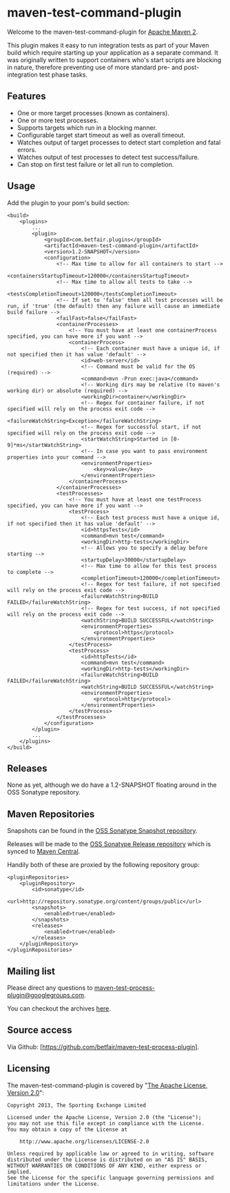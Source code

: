 ---
---
maven-test-command-plugin
=========================

Welcome to the maven-test-command-plugin for [Apache Maven 2](http://maven.apache.org).

This plugin makes it easy to run integration tests as part of your Maven build which require starting up your application as a separate command. It was originally written to support containers who's start scripts are blocking in nature, therefore preventing use of more standard pre- and post- integration test phase tasks.

Features
--------

* One or more target processes (known as containers).
* One or more test processes.
* Supports targets which run in a blocking manner.
* Configurable target start timeout as well as overall timeout.
* Watches output of target processes to detect start completion and fatal errors.
* Watches output of test processes to detect test success/failure.
* Can stop on first test failure or let all run to completion.

Usage
-----

Add the plugin to your pom's build section:

    <build>
        <plugins>
            ...
            <plugin>
                <groupId>com.betfair.plugins</groupId>
                <artifactId>maven-test-command-plugin</artifactId>
                <version>1.2-SNAPSHOT</version>
                <configuration>
                    <!-- Max time to allow for all containers to start -->
                    <containersStartupTimeout>120000</containersStartupTimeout>
                    <!-- Max time to allow all tests to take -->
                    <testsCompletionTimeout>120000</testsCompletionTimeout>
                    <!-- If set to 'false' then all test processes will be run, if 'true' (the default) then any failure will cause an immediate build failure -->
                    <failFast>false</failFast>
                    <containerProcesses>
                        <!-- You must have at least one containerProcess specified, you can have more if you want -->
                        <containerProcess>
                            <!-- Each container must have a unique id, if not specified then it has value 'default' -->
                            <id>web-server</id>
                            <!-- Command must be valid for the OS (required) -->
                            <command>mvn -Prun exec:java</command>
                            <!-- Working dirs may be relative (to maven's working dir) or absolute (required) -->
                            <workingDir>container</workingDir>
                            <!-- Regex for container failure, if not specified will rely on the process exit code -->
                            <failureWatchString>Exception</failureWatchString>
                            <!-- Regex for successful start, if not specified will rely on the process exit code -->
                            <startWatchString>Started in [0-9]*ms</startWatchString>
                            <!-- In case you want to pass environment properties into your command -->
                            <environmentProperties>
                                <key>value</key>
                            </environmentProperties>
                        </containerProcess>
                    </containerProcesses>
                    <testProcesses>
                        <!-- You must have at least one testProcess specified, you can have more if you want -->
                        <testProcess>
                            <!-- Each test process must have a unique id, if not specified then it has value 'default' -->
                            <id>httpsTests</id>
                            <command>mvn test</command>
                            <workingDir>http-tests</workingDir>
                            <!-- Allows you to specify a delay before starting -->
                            <startupDelay>30000</startupDelay>
                            <!-- Max time to allow for this test process to complete -->
                            <completionTimeout>120000</completionTimeout>
                            <!-- Regex for test failure, if not specified will rely on the process exit code -->
                            <failureWatchString>BUILD FAILED</failureWatchString>
                            <!-- Regex for test success, if not specified will rely on the process exit code -->
                            <watchString>BUILD SUCCESSFUL</watchString>
                            <environmentProperties>
                                <protocol>https</protocol>
                            </environmentProperties>
                        </testProcess>
                        <testProcess>
                            <id>httpTests</id>
                            <command>mvn test</command>
                            <workingDir>http-tests</workingDir>
                            <failureWatchString>BUILD FAILED</failureWatchString>
                            <watchString>BUILD SUCCESSFUL</watchString>
                            <environmentProperties>
                                <protocol>http</protocol>
                            </environmentProperties>
                        </testProcess>
                    </testProcesses>
                </configuration>
            </plugin>
            ...
		</plugins>
	</build>

Releases
--------

None as yet, although we do have a 1.2-SNAPSHOT floating around in the OSS Sonatype repository.

Maven Repositories
------------------

Snapshots can be found in the [OSS Sonatype Snapshot repository](https://oss.sonatype.org/content/repositories/snapshots).

Releases will be made to the [OSS Sonatype Release repository](https://oss.sonatype.org/content/repositories/releases) which is synced to [Maven Central](http://repo1.maven.org/maven2).

Handily both of these are proxied by the following repository group:

    <pluginRepositories>
        <pluginRepository>
            <id>sonatype</id>
            <url>http://repository.sonatype.org/content/groups/public</url>
            <snapshots>
                <enabled>true</enabled>
            </snapshots>
            <releases>
                <enabled>true</enabled>
            </releases>
        </pluginRepository>
    </pluginRepositories>
    
Mailing list
------------

Please direct any questions to [maven-test-process-plugin@googlegroups.com](mailto:maven-test-process-plugin@googlegroups.com).

You can checkout the archives [here](https://groups.google.com/forum/#!forum/maven-test-process-plugin).

Source access
-------------

Via Github: [https://github.com/betfair/maven-test-process-plugin].

Licensing
---------

The maven-test-command-plugin is covered by "[The Apache License, Version 2.0](http://www.apache.org/licenses/LICENSE-2.0.html)":

    Copyright 2013, The Sporting Exchange Limited
    
    Licensed under the Apache License, Version 2.0 (the "License");
    you may not use this file except in compliance with the License.
    You may obtain a copy of the License at
    
        http://www.apache.org/licenses/LICENSE-2.0
    
    Unless required by applicable law or agreed to in writing, software
    distributed under the License is distributed on an "AS IS" BASIS,
    WITHOUT WARRANTIES OR CONDITIONS OF ANY KIND, either express or implied.
    See the License for the specific language governing permissions and
    limitations under the License.
